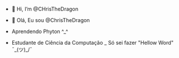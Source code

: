 - 👋 Hi, I’m @CHrisTheDragon
- 👋 Olá, Eu sou @ChrisTheDragon

- Aprendendo Phyton ^_^
- Estudante de Ciência da Computação 
_ Só sei fazer "Hellow Word" ¯\_(ツ)_/¯


<!---
CHrisTheDragon/CHrisTheDragon is a ✨ special ✨ repository because its `README.md` (this file) appears on your GitHub profile.
You can click the Preview link to take a look at your changes.
--->
